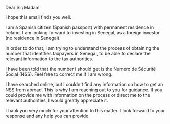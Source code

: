 Dear Sir/Madam,

I hope this email finds you well.

I am a Spanish citizen (Spanish passport) with permanent residence in Ireland. I am looking forward to investing in Senegal, as a foreign investor (no residence in Senegal).

In order to do that, I am trying to understand the process of obtaining the number that identifies taxpayers in Senegal, to be able to declare the relevant information to the tax authorities.

I have been told that the number I should get is the Numéro de Sécurité Social (NSS). Feel free to correct me if I am wrong.

I have searched online, but I couldn't find any information on how to get an NSS from abroad. This is why I am reaching out to you for guidance. If you could provide me with information on the process or direct me to the relevant authorities, I would greatly appreciate it.

Thank you very much for your attention to this matter. I look forward to your response and any help you can provide.